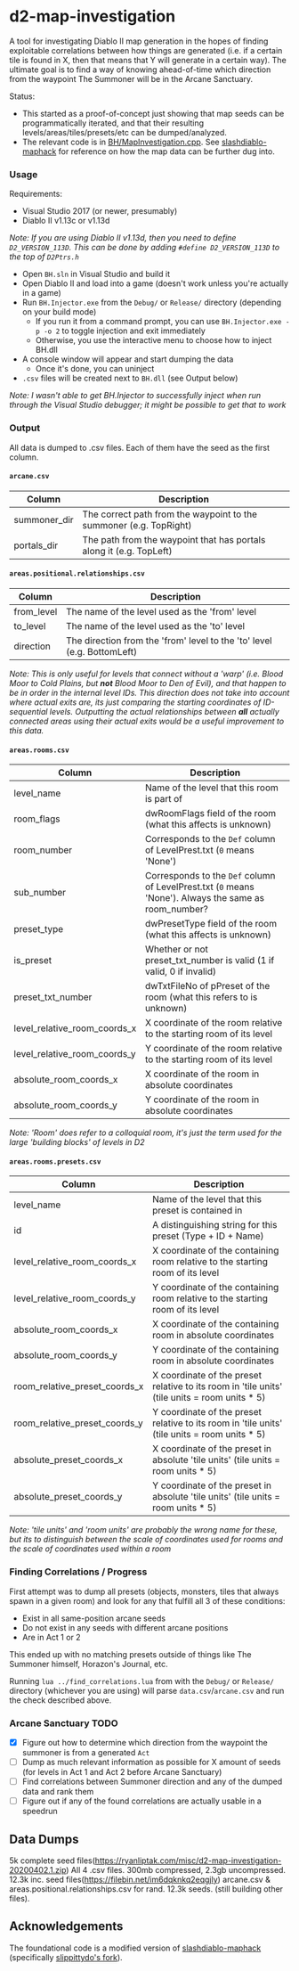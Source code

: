 d2-map-investigation
====================

A tool for investigating Diablo II map generation in the hopes of finding exploitable correlations between how things are generated (i.e. if a certain tile is found in X, then that means that Y will generate in a certain way). The ultimate goal is to find a way of knowing ahead-of-time which direction from the waypoint The Summoner will be in the Arcane Sanctuary.

Status:
- This started as a proof-of-concept just showing that map seeds can be programmatically iterated, and that their resulting levels/areas/tiles/presets/etc can be dumped/analyzed.
- The relevant code is in [BH/MapInvestigation.cpp](BH/MapInvestigation.cpp). See [slashdiablo-maphack](https://github.com/slippittydo/slashdiablo-maphack) for reference on how the map data can be further dug into.

### Usage

Requirements:
- Visual Studio 2017 (or newer, presumably)
- Diablo II v1.13c or v1.13d

*Note: If you are using Diablo II v1.13d, then you need to define `D2_VERSION_113D`. This can be done by adding `#define D2_VERSION_113D` to the top of `D2Ptrs.h`*

- Open `BH.sln` in Visual Studio and build it
- Open Diablo II and load into a game (doesn't work unless you're actually in a game)
- Run `BH.Injector.exe` from the `Debug/` or `Release/` directory (depending on your build mode)
  + If you run it from a command prompt, you can use `BH.Injector.exe -p -o 2` to toggle injection and exit immediately
  + Otherwise, you use the interactive menu to choose how to inject BH.dll
- A console window will appear and start dumping the data
  + Once it's done, you can uninject
- `.csv` files will be created next to `BH.dll` (see Output below)

*Note: I wasn't able to get BH.Injector to successfully inject when run through the Visual Studio debugger; it might be possible to get that to work*

### Output

All data is dumped to .csv files. Each of them have the seed as the first column.

#### `arcane.csv`

| Column | Description |
| --- | --- |
| summoner_dir | The correct path from the waypoint to the summoner (e.g. TopRight) |
| portals_dir | The path from the waypoint that has portals along it (e.g. TopLeft) |

#### `areas.positional.relationships.csv`

| Column | Description |
| --- | --- |
| from_level | The name of the level used as the 'from' level |
| to_level | The name of the level used as the 'to' level |
| direction | The direction from the 'from' level to the 'to' level (e.g. BottomLeft) |

*Note: This is only useful for levels that connect without a 'warp' (i.e. Blood Moor to Cold Plains, but __not__ Blood Moor to Den of Evil), and that happen to be in order in the internal level IDs. This direction does not take into account where actual exits are, its just comparing the starting coordinates of ID-sequential levels. Outputting the actual relationships between __all__ actually connected areas using their actual exits would be a useful improvement to this data.*

#### `areas.rooms.csv`

| Column | Description |
| --- | --- |
| level_name | Name of the level that this room is part of |
| room_flags | dwRoomFlags field of the room (what this affects is unknown) |
| room_number | Corresponds to the `Def` column of LevelPrest.txt (`0` means 'None') |
| sub_number | Corresponds to the `Def` column of LevelPrest.txt (`0` means 'None'). Always the same as room_number? |
| preset_type | dwPresetType field of the room (what this affects is unknown) |
| is_preset | Whether or not preset_txt_number is valid (1 if valid, 0 if invalid) |
| preset_txt_number | dwTxtFileNo of pPreset of the room (what this refers to is unknown) |
| level_relative_room_coords_x | X coordinate of the room relative to the starting room of its level |
| level_relative_room_coords_y | Y coordinate of the room relative to the starting room of its level |
| absolute_room_coords_x | X coordinate of the room in absolute coordinates |
| absolute_room_coords_y | Y coordinate of the room in absolute coordinates |

*Note: 'Room' does refer to a colloquial room, it's just the term used for the large 'building blocks' of levels in D2*

#### `areas.rooms.presets.csv`

| Column | Description |
| --- | --- |
| level_name | Name of the level that this preset is contained in |
| id | A distinguishing string for this preset (Type + ID + Name) |
| level_relative_room_coords_x | X coordinate of the containing room relative to the starting room of its level |
| level_relative_room_coords_y | Y coordinate of the containing room relative to the starting room of its level |
| absolute_room_coords_x | X coordinate of the containing room in absolute coordinates |
| absolute_room_coords_y | Y coordinate of the containing room in absolute coordinates |
| room_relative_preset_coords_x | X coordinate of the preset relative to its room in 'tile units' (tile units = room units * 5) |
| room_relative_preset_coords_y | Y coordinate of the preset relative to its room in 'tile units' (tile units = room units * 5) |
| absolute_preset_coords_x | X coordinate of the preset in absolute 'tile units' (tile units = room units * 5) |
| absolute_preset_coords_y | Y coordinate of the preset in absolute 'tile units' (tile units = room units * 5) |

*Note: 'tile units' and 'room units' are probably the wrong name for these, but its to distinguish between the scale of coordinates used for rooms and the scale of coordinates used within a room*

### Finding Correlations / Progress

First attempt was to dump all presets (objects, monsters, tiles that always spawn in a given room) and look for any that fulfill all 3 of these conditions:

- Exist in all same-position arcane seeds
- Do not exist in any seeds with different arcane positions
- Are in Act 1 or 2

This ended up with no matching presets outside of things like The Summoner himself, Horazon's Journal, etc.

Running `lua ../find_correlations.lua` from with the `Debug/` or `Release/` directory (whichever you are using) will parse `data.csv`/`arcane.csv` and run the check described above.

### Arcane Sanctuary TODO

- [x] Figure out how to determine which direction from the waypoint the summoner is from a generated `Act`
- [ ] Dump as much relevant information as possible for X amount of seeds (for levels in Act 1 and Act 2 before Arcane Sanctuary)
- [ ] Find correlations between Summoner direction and any of the dumped data and rank them
- [ ] Figure out if any of the found correlations are actually usable in a speedrun

## Data Dumps
5k complete seed files(https://ryanliptak.com/misc/d2-map-investigation-20200402.1.zip) All 4 .csv files. 300mb compressed, 2.3gb uncompressed.
12.3k inc. seed files(https://filebin.net/im6dqknkq2eqgjly) arcane.csv & areas.positional.relationships.csv for rand. 12.3k seeds. (still building other files).

## Acknowledgements

The foundational code is a modified version of [slashdiablo-maphack](https://github.com/underbent/slashdiablo-maphack) (specifically [slippittydo's fork](https://github.com/slippittydo/slashdiablo-maphack)).
